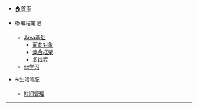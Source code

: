 - [🏠首页](README.md)

- 📚编程笔记
  - [Java基础](Java.md)
    - [面向对象](java/oop.md)
    - [集合框架](java/collection.md)
    - [多线程](java/thread.md)
  - [xx学习](frontend.md)

- ☕生活笔记
  - [时间管理](life/time-management.md)

---
